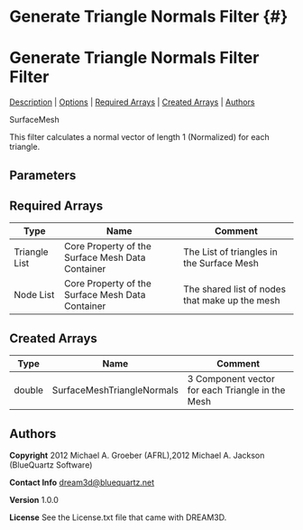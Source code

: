 Generate Triangle Normals Filter {#}
======
<h1 class="pHeading1">Generate Triangle Normals Filter Filter</h1>
<p class="pCellBody">
<a href="../SurfaceMeshFilters/TriangleNormalFilter.html#wp2">Description</a>
| <a href="../SurfaceMeshFilters/TriangleNormalFilter.html#wp3">Options</a>
| <a href="../SurfaceMeshFilters/TriangleNormalFilter.html#wp4">Required Arrays</a>
| <a href="../SurfaceMeshFilters/TriangleNormalFilter.html#wp5">Created Arrays</a>
| <a href="../SurfaceMeshFilters/TriangleNormalFilter.html#wp1">Authors</a> 

SurfaceMesh


This filter calculates a normal vector of length 1 (Normalized) for each triangle.


## Parameters ##

## Required Arrays ##

| Type | Name | Comment |
|------|------|---------|
| Triangle List | Core Property of the Surface Mesh Data Container | The List of triangles in the Surface Mesh |
| Node List | Core Property of the Surface Mesh Data Container | The shared list of nodes that make up the mesh |

## Created Arrays ##

| Type | Name | Comment |
|------|------|---------|
| double | SurfaceMeshTriangleNormals | 3 Component vector for each Triangle in the Mesh |

## Authors ##

**Copyright** 2012 Michael A. Groeber (AFRL),2012 Michael A. Jackson (BlueQuartz Software)

**Contact Info** dream3d@bluequartz.net

**Version** 1.0.0

**License**  See the License.txt file that came with DREAM3D.




